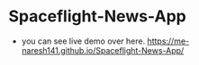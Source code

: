 # Spaceflight-News-App
 * you can see live demo over here. https://me-naresh141.github.io/Spaceflight-News-App/
